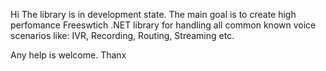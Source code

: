 Hi 
The library is in development state. 
The main goal is to create high perfomance Freeswtich .NET library for handling all common known voice scenarios like: IVR, Recording, Routing, Streaming etc.

Any help is welcome.
Thanx
